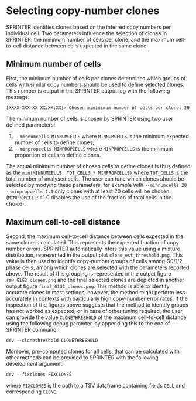 # Selecting copy-number clones

SPRINTER identifies clones based on the inferred copy numbers per individual cell.
Two parameters influence the selection of clones in SPRINTER: the minimum number of cells per clone, and the maximum cell-to-cell distance between cells expected in the same clone.

## Minimum number of cells

First, the minimum number of cells per clones determines which groups of cells with similar copy numbers should be used to define selected clones.
This number is output in the SPRINTER output log with the following message:
```shell
[XXXX-XXX-XX XX:XX:XX]> Chosen mininimum number of cells per clone: 20
```
The minimum number of cells is chosen by SPRINTER using two user defined parameters:
1. `--minnumcells MINNUMCELLS` where `MINNUMCELLS` is the minimum expected number of cells to define clones;
2. `--minpropcells MINPROPCELLS` where `MINPROPCELLS` is the minimum proportion of cells to define clones.

The actual minimum number of chosen cells to define clones is thus defined as the `min(MINNUMCELLS, TOT_CELLS * MINPROPCELLS)` where `TOT_CELLS` is the total number of analysed cells.
The user can tune which clones should be selected by modying these parameters, for example with `--minnumcells 20 --minpropcells 1.0` only clones with at least 20 cells will be chosen (`MINPROPCELLS`=1.0 disables the use of the fraction of total cells in the choice).

## Maximum cell-to-cell distance

Second, the maximum cell-to-cell distance between cells expected in the same clone is calculated.
This represents the expected fraction of copy-number errors.
SPRINTER automatically infers this value using a mixture distribution, represented in the output plot `clone_est_threshold.png`.
This value is then used to identify copy-number groups of cells among G0/1/2 phase cells, among which clones are selected with the parameters reported above.
The result of this grouping is represented in the output figure `raw_G1G2_clones.png` and the final selected clones are depicted in another output figure `final_G1G2_clones.png`.
This method is able to identify accurate clones in most settings; however, the method might perform less accurately in contexts with particularly high copy-number error rates.
If the inspection of the figures above suggests that the method to identify groups has not worked as expected, or in case of other tuning required, the user can provide the value `CLONETHRESHOLD` of the maximum cell-to-cell distance using the following debug paramter, by appending this to the end of SPRINTER command:
```shell
dev --clonethreshold CLONETHRESHOLD
```
Moreover, pre-computed clones for all cells, that can be calculated with other methods can be provided to SPRINTER with the following development argument:
```shell
dev --fixclones FIXCLONES
```
where `FIXCLONES` is the path to a TSV dataframe containing fields `CELL` and corresponding `CLONE`.
